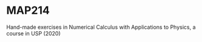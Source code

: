 # MAP214
 Hand-made exercises in Numerical Calculus with Applications to Physics, a course in USP (2020)
